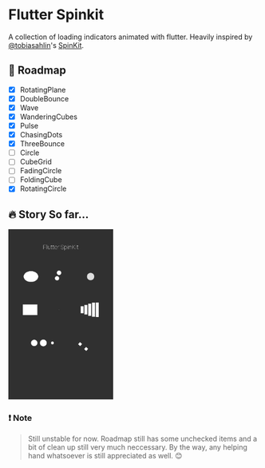 # Flutter Spinkit

A collection of loading indicators animated with flutter. Heavily inspired by [@tobiasahlin](https://github.com/tobiasahlin)'s [SpinKit](https://github.com/tobiasahlin/SpinKit).

## 🚀 Roadmap

- [x] RotatingPlane
- [x] DoubleBounce
- [x] Wave
- [x] WanderingCubes
- [x] Pulse
- [x] ChasingDots
- [x] ThreeBounce
- [ ] Circle
- [ ] CubeGrid
- [ ] FadingCircle
- [ ] FoldingCube
- [x] RotatingCircle

## 🔥 Story So far...

<img src="./screenshots/demo.gif" width="210px">

### ❗️ Note

> Still unstable for now. Roadmap still has some unchecked items and a bit of clean up still very much neccessary. By the way, any helping hand whatsoever is still appreciated as well. 😊
